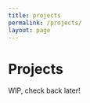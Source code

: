 ```yaml
---
title: projects
permalink: /projects/
layout: page
---
```


# Projects

WIP, check back later!
